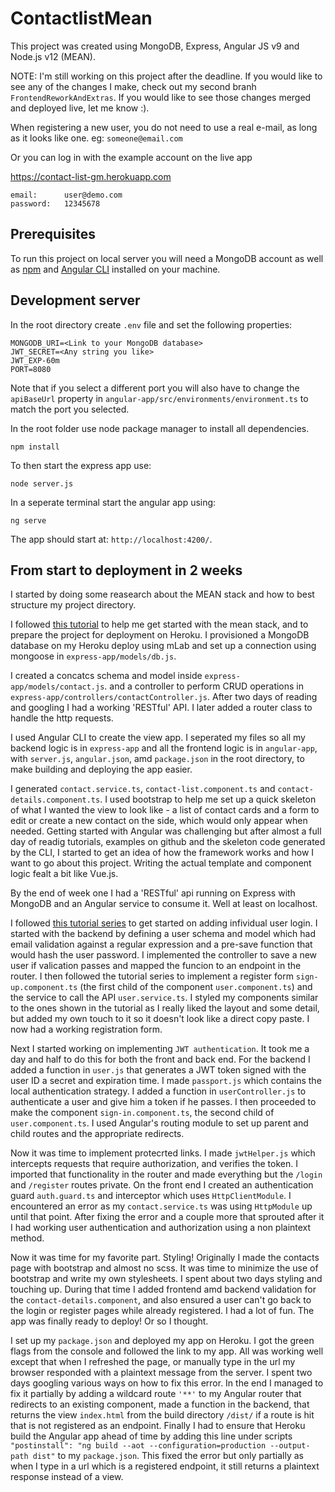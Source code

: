 # ContactlistMean

This project was created using MongoDB, Express, Angular JS v9 and Node.js v12 (MEAN).

NOTE: I'm still working on this project after the deadline. If you would like to see any of the changes I make, check out my second branh `FrontendReworkAndExtras`. If you would like to see those changes merged and deployed live, let me know :).

When registering a new user, you do not need to use a real e-mail, as long as it looks like one. eg: `someone@email.com`

Or you can log in with the example account on the live app 

https://contact-list-gm.herokuapp.com

```
email:      user@demo.com
password:   12345678

```

## Prerequisites

To run this project on local server you will need a MongoDB account as well as [npm](https://docs.npmjs.com/) and [Angular CLI](https://angular.io/cli) installed on your machine.

## Development server

In the root directory create `.env` file and set the following properties:

```
MONGODB_URI=<Link to your MongoDB database>
JWT_SECRET=<Any string you like>
JWT_EXP-60m
PORT=8080
```

Note that if you select a different port you will also have to change the `apiBaseUrl` property in `angular-app/src/environments/environment.ts` to match the port you selected.

In the root folder use node package manager to install all dependencies.

```
npm install
```

To then start the express app use:

```
node server.js
```

In a seperate terminal start the angular app using:

```
ng serve
```

The app should start at: `http://localhost:4200/`.

## From start to deployment in 2 weeks

I started by doing some reasearch about the MEAN stack and how to best structure my project directory.

I followed [this tutorial](https://devcenter.heroku.com/articles/mean-apps-restful-api) to help me get started with the mean stack, and to prepare the project for deployment on Heroku. I provisioned a MongoDB database on my Heroku deploy using mLab and set up a connection using mongoose in `express-app/models/db.js`.

I created a concatcs schema and model inside `express-app/models/contact.js`. and a controller to perform CRUD operations in `express-app/controllers/contactController.js`. After two days of reading and googling I had a working 'RESTful' API. I later added a router class to handle the http requests.

I used Angular CLI to create the view app. I seperated my files so all my backend logic is in `express-app` and all the frontend logic is in `angular-app`, with `server.js`, `angular.json`, amd `package.json` in the root directory, to make building and deploying the app easier.

I generated `contact.service.ts`, `contact-list.component.ts` and `contact-details.component.ts`. I used bootstrap to help me set up a quick skeleton of what I wanted the view to look like - a list of contact cards and a form to edit or create a new contact on the side, which would only appear when needed. Getting started with Angular was challenging but after almost a full day of readig tutorials, examples on github and the skeleton code generated by the CLI, I started to get an idea of how the framework works and how I want to go about this project. Writing the actual template and component logic fealt a bit like Vue.js.

By the end of week one I had a 'RESTful' api running on Express with MongoDB and an Angular service to consume it. Well at least on localhost.

I followed [this tutorial series](http://www.codaffection.com/mean-stack-article/mean-stack-user-registration-backend/) to get started on adding infividual user login. I started with the backend by defining a user schema and model which had email validation against a regular expression and a pre-save function that would hash the user password. I implemented the controller to save a new user if valication passes and mapped the funcion to an endpoint in the router. I then followed the tutorial series to implement a register form `sign-up.component.ts` (the first child of the component `user.component.ts`) and the service to call the API `user.service.ts`. I styled my components similar to the ones shown in the tutorial as I really liked the layout and some detail, but added my own touch to it so it doesn't look like a direct copy paste. I now had a working registration form.

Next I started working on implementing `JWT authentication`. It took me a day and half to do this for both the front and back end. For the backend I added a function in `user.js` that generates a JWT token signed with the user ID a secret and expiration time. I made `passport.js` which contains the local authentication strategy. I added a function in `userController.js` to authenticate a user and give him a token if he passes. I then proceeded to make the component `sign-in.component.ts`, the second child of `user.component.ts`. I used Angular's routing module to set up parent and child routes and the appropriate redirects. 

Now it was time to implement protecrted links. I made `jwtHelper.js` which intercepts requests that require authorization, and verifies the token. I imported that functionality in the router and made everything but the `/login` and `/register` routes private. On the front end I created an authentication guard `auth.guard.ts` and interceptor which uses `HttpClientModule`. I encountered an error as my `contact.service.ts` was using `HttpModule` up until that point. After fixing the error and a couple more that sprouted after it I had working user authentication and authorization using a non plaintext method.

Now it was time for my favorite part. Styling! Originally I made the contacts page with bootstrap and almost no scss. It was time to minimize the use of bootstrap and write my own stylesheets. I spent about two days styling and touching up. During that time I added frontend amd backend validation for the `contact-details.component`, and also ensured a user can't go back to the login or register pages while already registered. I had a lot of fun. The app was finally ready to deploy! Or so I thought. 

I set up my `package.json` and deployed my app on Heroku. I got the green flags from the console and followed the link to my app. All was working well except that when I refreshed the page, or manually type in the url my browser responded with a plaintext message from the server. I spent two days googling various ways on how to fix this error. In the end I managed to fix it partially by adding a wildcard route `'**'` to my Angular router that redirects to an existing component, made a function in the backend, that returns the view `index.html` from the build directory `/dist/` if a route is hit that is not registered as an endpoint. Finally I had to ensure that Heroku build the Angular app ahead of time by adding this line under scripts `"postinstall": "ng build --aot --configuration=production --output-path dist"`  to my `package.json`. This fixed the error but only partially as when I type in a url which is a registered endpoint, it still returns a plaintext response instead of a view.